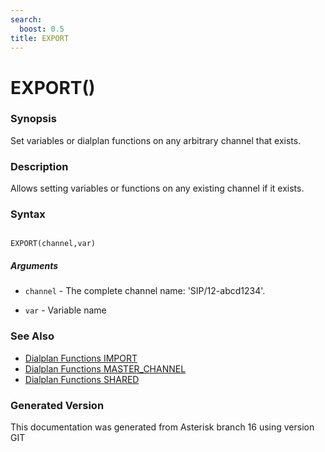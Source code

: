 ```yaml
---
search:
  boost: 0.5
title: EXPORT
---
```


# EXPORT()

### Synopsis

Set variables or dialplan functions on any arbitrary channel that exists.

### Description

Allows setting variables or functions on any existing channel if it exists.<br>


### Syntax


```

EXPORT(channel,var)
```
##### Arguments


* `channel` - The complete channel name: 'SIP/12-abcd1234'.<br>

* `var` - Variable name<br>

### See Also

* [Dialplan Functions IMPORT](/Asterisk_16_Documentation/API_Documentation/Dialplan_Functions/IMPORT)
* [Dialplan Functions MASTER_CHANNEL](/Asterisk_16_Documentation/API_Documentation/Dialplan_Functions/MASTER_CHANNEL)
* [Dialplan Functions SHARED](/Asterisk_16_Documentation/API_Documentation/Dialplan_Functions/SHARED)


### Generated Version

This documentation was generated from Asterisk branch 16 using version GIT 